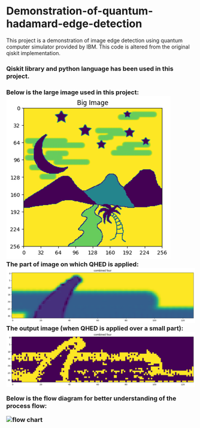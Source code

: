 # Demonstration-of-quantum-hadamard-edge-detection
This project is a demonstration of image edge detection using quantum computer simulator provided by IBM.
This code is altered from the original qiskit implementation.
<h3>Qiskit library and python language has been used in this project.<h3>
Below is the large image used in this project:
 <br>
<img src="quantum-edge-detection_46_1.png" alt="large img">
<br>
The part of image on which QHED is applied:
 <br>
<img src="input.png" alt="large img">
<br>
The output image (when QHED is applied over a small part):
 <br>
<img src="output img.png" alt="output img">

Below is the flow diagram for better understanding of the process flow:

<img src="qhed flow chart.jpg" alt="flow chart">
